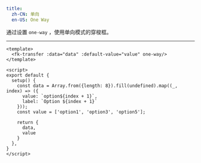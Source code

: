 ```yaml
title:
  zh-CN: 单向
  en-US: One Way
```


通过设置 `one-way` ，使用单向模式的穿梭框。

---


```vue { "component": true } 
<template>
  <fk-transfer :data="data" :default-value="value" one-way/>
</template>

<script>
export default {
  setup() {
    const data = Array.from({length: 8}).fill(undefined).map((_, index) => ({
      value: `option${index + 1}`,
      label: `Option ${index + 1}`
    }));
    const value = ['option1', 'option3', 'option5'];

    return {
      data,
      value
    }
  },
}
</script>
```

